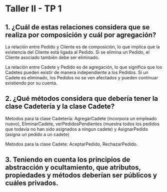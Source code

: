 # Taller II - TP 1 
## 1. ¿Cuál de estas relaciones considera que se realiza por composición y cuál por agregación?
La relación entre Pedido y Cliente es de composición, lo que implica que la existencia del Cliente está ligada al Pedido. Si se elimina un Pedido, el Cliente asociado también debe ser eliminado. 

La relación entre Cadete y Pedido es de agregación, lo que significa que los Cadetes pueden existir de manera independiente a los Pedidos. Si un Cadete es eliminado, los Pedidos no se ven afectados y pueden continuar existiendo por su cuenta.

## 2. ¿Qué métodos considera que debería tener la clase Cadetería y la clase Cadete?
Metodos para la clase Cadetería: AgregarCadete (incorpora un empleado nuevo), EliminarCadete, verPedidosPendientes (muestra todos los pedidos que todavía no han sido asignados a ningun cadete) y AsignarPedido (asigna un pedido a un cadete)

Metodos para la clase Cadete: AceptarPedido, RechazarPedido. 



## 3. Teniendo en cuenta los principios de abstracción y ocultamiento, que atributos, propiedades y métodos deberían ser públicos y cuáles privados. 

